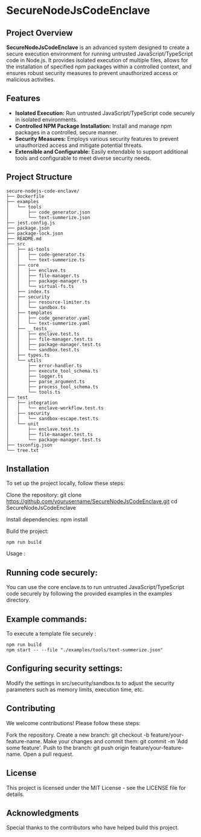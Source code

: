 # SecureNodeJsCodeEnclave

## Project Overview

**SecureNodeJsCodeEnclave** is an advanced system designed to create a secure execution environment for running untrusted JavaScript/TypeScript code in Node.js. It provides isolated execution of multiple files, allows for the installation of specified npm packages within a controlled context, and ensures robust security measures to prevent unauthorized access or malicious activities.

## Features

- **Isolated Execution:** Run untrusted JavaScript/TypeScript code securely in isolated environments.
- **Controlled NPM Package Installation:** Install and manage npm packages in a controlled, secure manner.
- **Security Measures:** Employs various security features to prevent unauthorized access and mitigate potential threats.
- **Extensible and Configurable:** Easily extendable to support additional tools and configurable to meet diverse security needs.

## Project Structure

```plaintext
secure-nodejs-code-enclave/
├── Dockerfile
├── examples
│   └── tools
│       ├── code_generator.json
│       └── text-summerize.json
├── jest.config.js
├── package.json
├── package-lock.json
├── README.md
├── src
│   ├── ai-tools
│   │   ├── code-generator.ts
│   │   └── text-summerize.ts
│   ├── core
│   │   ├── enclave.ts
│   │   ├── file-manager.ts
│   │   ├── package-manager.ts
│   │   └── virtual-fs.ts
│   ├── index.ts
│   ├── security
│   │   ├── resource-limiter.ts
│   │   └── sandbox.ts
│   ├── templates
│   │   ├── code_generator.yaml
│   │   └── text-summerize.yaml
│   ├── __tests__
│   │   ├── enclave.test.ts
│   │   ├── file-manager.test.ts
│   │   ├── package-manager.test.ts
│   │   └── sandbox.test.ts
│   ├── types.ts
│   └── utils
│       ├── error-handler.ts
│       ├── execute_tool_schema.ts
│       ├── logger.ts
│       ├── parse_argument.ts
│       ├── process_tool_schema.ts
│       └── tools.ts
├── test
│   ├── integration
│   │   └── enclave-workflow.test.ts
│   ├── security
│   │   └── sandbox-escape.test.ts
│   └── unit
│       ├── enclave.test.ts
│       ├── file-manager.test.ts
│       └── package-manager.test.ts
├── tsconfig.json
└── tree.txt
```

##  Installation
To set up the project locally, follow these steps:

Clone the repository:
git clone https://github.com/yourusername/SecureNodeJsCodeEnclave.git
cd SecureNodeJsCodeEnclave

Install dependencies:
npm install

Build the project:

```
npm run build

```

Usage : 

##  Running code securely:

You can use the core enclave.ts to run untrusted JavaScript/TypeScript code securely by following the provided examples in the examples directory.

##  Example commands:

To execute a template file securely :

```
npm run build
npm start -- --file "./examples/tools/text-summerize.json"

```
##  Configuring security settings:

Modify the settings in src/security/sandbox.ts to adjust the security parameters such as memory limits, execution time, etc.


##  Contributing
We welcome contributions! Please follow these steps:

Fork the repository.
Create a new branch: git checkout -b feature/your-feature-name.
Make your changes and commit them: git commit -m 'Add some feature'.
Push to the branch: git push origin feature/your-feature-name.
Open a pull request.

##  License
This project is licensed under the MIT License - see the LICENSE file for details.

##  Acknowledgments
Special thanks to the contributors who have helped build this project.

